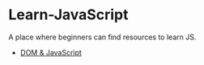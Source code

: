 # Learn-JavaScript

A place where beginners can find resources to learn JS.

* [DOM & JavaScript](./DOM-and-JavaScript.md)
